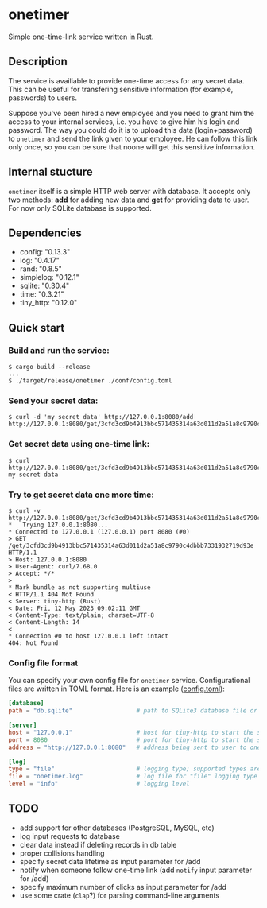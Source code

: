 # onetimer
Simple one-time-link service written in Rust.

## Description
The service is availiable to provide one-time access for any secret data. This can be useful for transfering sensitive information (for example, passwords) to users.

Suppose you've been hired a new employee and you need to grant him the access to your internal services, i.e. you have to give him his login and password. The way you could do it is to upload this data (login+password) to `onetimer` and send the link given to your employee. He can follow this link only once, so you can be sure that noone will get this sensitive information.

## Internal stucture
`onetimer` itself is a simple HTTP web server with database. It accepts only two methods: **add** for adding new data and **get** for providing data to user. For now only SQLite database is supported.

## Dependencies
* config: "0.13.3"
* log: "0.4.17"
* rand: "0.8.5"
* simplelog: "0.12.1"
* sqlite: "0.30.4"
* time: "0.3.21"
* tiny_http: "0.12.0"

## Quick start

### Build and run the service:
```console
$ cargo build --release
...
$ ./target/release/onetimer ./conf/config.toml
```

### Send your secret data:
```console
$ curl -d 'my secret data' http://127.0.0.1:8080/add
http://127.0.0.1:8080/get/3cfd3cd9b4913bbc571435314a63d011d2a51a8c9790c4dbbb7331932719d93e
```

### Get secret data using one-time link:
```console
$ curl http://127.0.0.1:8080/get/3cfd3cd9b4913bbc571435314a63d011d2a51a8c9790c4dbbb7331932719d93e
my secret data
```

### Try to get secret data one more time:
```console
$ curl -v http://127.0.0.1:8080/get/3cfd3cd9b4913bbc571435314a63d011d2a51a8c9790c4dbbb7331932719d93e
*   Trying 127.0.0.1:8080...
* Connected to 127.0.0.1 (127.0.0.1) port 8080 (#0)
> GET /get/3cfd3cd9b4913bbc571435314a63d011d2a51a8c9790c4dbbb7331932719d93e HTTP/1.1
> Host: 127.0.0.1:8080
> User-Agent: curl/7.68.0
> Accept: */*
>
* Mark bundle as not supporting multiuse
< HTTP/1.1 404 Not Found
< Server: tiny-http (Rust)
< Date: Fri, 12 May 2023 09:02:11 GMT
< Content-Type: text/plain; charset=UTF-8
< Content-Length: 14
<
* Connection #0 to host 127.0.0.1 left intact
404: Not Found
```

### Config file format
You can specify your own config file for `onetimer` service. Configurational files are written in TOML format. Here is an example ([config.toml](conf/config.toml)):
```toml
[database]
path = "db.sqlite"                  # path to SQLite3 database file or ":memory:"

[server]
host = "127.0.0.1"                  # host for tiny-http to start the server
port = 8080                         # port for tiny-http to start the server
address = "http://127.0.0.1:8080"   # address being sent to user to one-time access his secret data

[log]
type = "file"                       # logging type; supported types are "file" or "console"
file = "onetimer.log"               # log file for "file" logging type
level = "info"                      # logging level
```

## TODO
* add support for other databases (PostgreSQL, MySQL, etc)
* log input requests to database
* clear data instead if deleting records in db table
* proper collisions handling
* specify secret data lifetime as input parameter for /add
* notify when someone follow one-time link (add `notify` input parameter for /add)
* specify maximum number of clicks as input parameter for /add
* use some crate (`clap`?) for parsing command-line arguments
